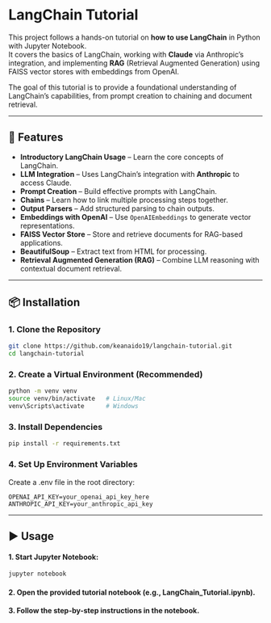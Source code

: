 # LangChain Tutorial

This project follows a hands-on tutorial on **how to use LangChain** in Python with Jupyter Notebook.  
It covers the basics of LangChain, working with **Claude** via Anthropic’s integration, and implementing **RAG** (Retrieval Augmented Generation) using FAISS vector stores with embeddings from OpenAI.  

The goal of this tutorial is to provide a foundational understanding of LangChain’s capabilities, from prompt creation to chaining and document retrieval.

---

## 🚀 Features

- **Introductory LangChain Usage** – Learn the core concepts of LangChain.
- **LLM Integration** – Uses LangChain’s integration with **Anthropic** to access Claude.
- **Prompt Creation** – Build effective prompts with LangChain.
- **Chains** – Learn how to link multiple processing steps together.
- **Output Parsers** – Add structured parsing to chain outputs.
- **Embeddings with OpenAI** – Use `OpenAIEmbeddings` to generate vector representations.
- **FAISS Vector Store** – Store and retrieve documents for RAG-based applications.
- **BeautifulSoup** – Extract text from HTML for processing.
- **Retrieval Augmented Generation (RAG)** – Combine LLM reasoning with contextual document retrieval.

---

## 📦 Installation

### 1. Clone the Repository
```bash
git clone https://github.com/keanaido19/langchain-tutorial.git
cd langchain-tutorial
```

### 2. Create a Virtual Environment (Recommended)
```bash
python -m venv venv
source venv/bin/activate   # Linux/Mac
venv\Scripts\activate      # Windows
```

### 3. Install Dependencies
```bash
pip install -r requirements.txt
```

### 4. Set Up Environment Variables

Create a .env file in the root directory:
```dotenv
OPENAI_API_KEY=your_openai_api_key_here
ANTHROPIC_API_KEY=your_anthropic_api_key
```

---

## ▶️ Usage

#### 1. Start Jupyter Notebook:
```bash
jupyter notebook
```

#### 2. Open the provided tutorial notebook (e.g., LangChain_Tutorial.ipynb).

#### 3. Follow the step-by-step instructions in the notebook.